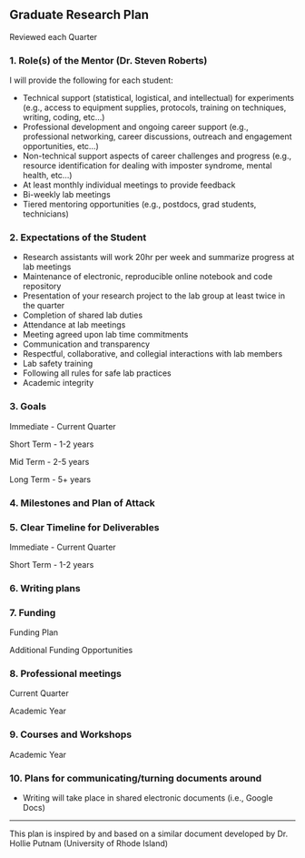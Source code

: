 
## Graduate Research Plan
Reviewed each Quarter

### 1. Role(s) of the Mentor (Dr. Steven Roberts)
I will provide the following for each student:  
-	Technical support (statistical, logistical, and intellectual) for experiments (e.g., access to equipment supplies, protocols, training on techniques, writing, coding, etc…)
-	Professional development and ongoing career support (e.g., professional networking, career discussions, outreach and engagement opportunities, etc…)  
-	Non-technical support aspects of career challenges and progress (e.g., resource identification for dealing with imposter syndrome, mental health, etc…)
-	At least monthly individual meetings to provide feedback  
-	Bi-weekly lab meetings  
-	Tiered mentoring opportunities (e.g., postdocs, grad students, technicians)

### 2. Expectations of the Student
-	Research assistants will work 20hr per week and summarize progress at lab meetings  
-	Maintenance of electronic, reproducible online notebook and code repository
-	Presentation of your research project to the lab group at least twice in the quarter  
-	Completion of shared lab duties
-	Attendance at lab meetings  
-	Meeting agreed upon lab time commitments  
-	Communication and transparency  
-	Respectful, collaborative, and collegial interactions with lab members  
-	Lab safety training
-	Following all rules for safe lab practices  
-	Academic integrity  

### 3. Goals

Immediate - Current Quarter

Short Term - 1-2 years

Mid Term - 2-5 years

Long Term - 5+ years

### 4. Milestones and Plan of Attack


### 5. Clear Timeline for Deliverables

Immediate - Current Quarter

Short Term - 1-2 years


### 6. Writing plans



### 7. Funding

Funding Plan


Additional Funding Opportunities

### 8. Professional meetings

Current Quarter

Academic Year

### 9. Courses and Workshops

Academic Year

### 10. Plans for communicating/turning documents around
-	Writing will take place in shared electronic documents (i.e., Google Docs)



---
This plan is inspired by and based on a similar document developed by Dr. Hollie Putnam (University of Rhode Island)

